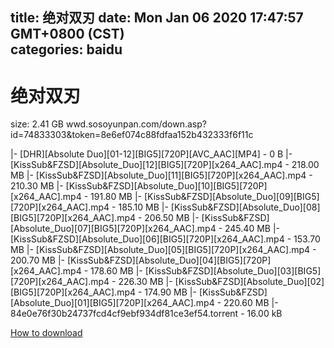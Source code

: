
title: 绝对双刃
date: Mon Jan 06 2020 17:47:57 GMT+0800 (CST)    
categories: baidu
---

# 绝对双刃
size: 2.41 GB
 wwd.sosoyunpan.com/down.asp?id=74833303&token=8e6ef074c88fdfaa152b432333f6f11c
 
|- [DHR][Absolute Duo][01-12][BIG5][720P][AVC_AAC][MP4] - 0 B
|- [KissSub&FZSD][Absolute_Duo][12][BIG5][720P][x264_AAC].mp4 - 218.00 MB
|- [KissSub&FZSD][Absolute_Duo][11][BIG5][720P][x264_AAC].mp4 - 210.30 MB
|- [KissSub&FZSD][Absolute_Duo][10][BIG5][720P][x264_AAC].mp4 - 191.80 MB
|- [KissSub&FZSD][Absolute_Duo][09][BIG5][720P][x264_AAC].mp4 - 185.10 MB
|- [KissSub&FZSD][Absolute_Duo][08][BIG5][720P][x264_AAC].mp4 - 206.50 MB
|- [KissSub&FZSD][Absolute_Duo][07][BIG5][720P][x264_AAC].mp4 - 245.40 MB
|- [KissSub&FZSD][Absolute_Duo][06][BIG5][720P][x264_AAC].mp4 - 153.70 MB
|- [KissSub&FZSD][Absolute_Duo][05][BIG5][720P][x264_AAC].mp4 - 200.70 MB
|- [KissSub&FZSD][Absolute_Duo][04][BIG5][720P][x264_AAC].mp4 - 178.60 MB
|- [KissSub&FZSD][Absolute_Duo][03][BIG5][720P][x264_AAC].mp4 - 226.30 MB
|- [KissSub&FZSD][Absolute_Duo][02][BIG5][720P][x264_AAC].mp4 - 174.90 MB
|- [KissSub&FZSD][Absolute_Duo][01][BIG5][720P][x264_AAC].mp4 - 220.60 MB
|- 84e0e76f30b24737fcd4cf9ebf934df81ce3ef54.torrent - 16.00 kB

[How to download](https://bpcam.bemobtrk.com/go/2ceec3aa-1ca2-46d6-b9ff-aaa5c184517c?jno=3409)